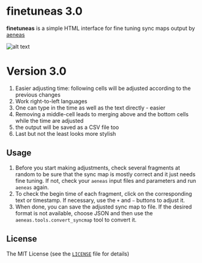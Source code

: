 # finetuneas 3.0

**finetuneas** is a simple HTML interface for fine tuning sync maps output by [aeneas](https://github.com/readbeyond/aeneas)

![alt text](https://github.com/naarkhoo/finetuneas/blob/master/screenshot.png "Finetuneas screenshot")

# Version 3.0
1. Easier adjusting time: following cells will be adjusted according to the previous changes
2. Work right-to-left languages
3. One can type in the time as well as the text directly - easier
4. Removing a middle-cell leads to merging above and the bottom cells while the time are adjusted
5. the output will be saved as a CSV file too
6. Last but not the least looks more stylish

## Usage

1. Before you start making adjustments, check several fragments at random to be sure that the sync map is mostly correct and it just needs fine tuning. If not, check your `aeneas` input files and parameters and run `aeneas` again.
2. To check the begin time of each fragment, click on the corresponding text or timestamp. If necessary, use the `+` and `−` buttons to adjust it.
3. When done, you can save the adjusted sync map to file. If the desired format is not available, choose JSON and then use the `aeneas.tools.convert_syncmap` tool to convert it.

## License

The MIT License (see the [`LICENSE`](LICENSE) file for details)

